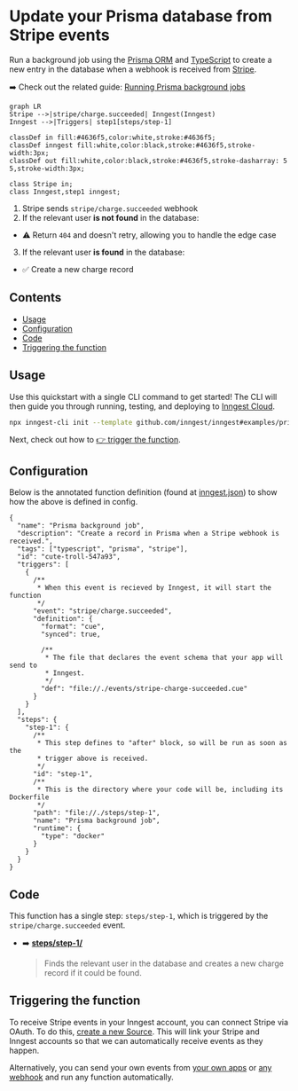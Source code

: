 # Update your Prisma database from Stripe events

<!-- Insert a short summary of the function. It should be no longer than a single paragraph -->
Run a background job using the [Prisma ORM](https://www.prisma.io/) and [TypeScript](https://www.typescriptlang.org/) to create a new entry in the database when a webhook is received from [Stripe](https://stripe.com/).

➡️ Check out the related guide: [Running Prisma background jobs](https://www.inngest.com/docs/guides/prisma-background-jobs)

<!-- Define a flowchart to visually show how the function will work -->
<!-- https://mermaid.live/ is a great tool for this, and docs are at https://mermaid-js.github.io/mermaid/#/flowchart -->
```mermaid
graph LR
Stripe -->|stripe/charge.succeeded| Inngest(Inngest)
Inngest -->|Triggers| step1[steps/step-1]

classDef in fill:#4636f5,color:white,stroke:#4636f5;
classDef inngest fill:white,color:black,stroke:#4636f5,stroke-width:3px;
classDef out fill:white,color:black,stroke:#4636f5,stroke-dasharray: 5 5,stroke-width:3px;

class Stripe in;
class Inngest,step1 inngest;
```

1. Stripe sends `stripe/charge.succeeded` webhook
2. If the relevant user **is not found** in the database:
  - ⚠️ Return `404` and doesn't retry, allowing you to handle the edge case
3. If the relevant user **is found** in the database:
  - ✅ Create a new charge record

<!-- To go along with the visual diagram, you can optionally add some numbered steps here to show the same flow -->
<!-- This may not always be required or appropriate, e.g. if there are some async actions happening -->

## Contents

<!-- A table of contents for your example, covering a few key areas -->
- [Usage](#usage)
- [Configuration](#configuration)
- [Code](#code)
- [Triggering the function](#triggering-the-function)

## Usage

<!-- A quick view of how to get started with the template. -->
<!-- The CLI can guide them -->
Use this quickstart with a single CLI command to get started! The CLI will then guide you through running, testing, and deploying to [Inngest Cloud](https//inngest.com/sign-up?ref=github-example).

```sh
npx inngest-cli init --template github.com/inngest/inngest#examples/prisma-typescript-function
```

Next, check out how to [👉 trigger the function](#triggering-the-function).

## Configuration

<!-- An annotated version of the `inngest.json|cue` file to help the user firm up the understanding of how the config works.-->

Below is the annotated function definition (found at [inngest.json](/inngest.json)) to show how the above is defined in config.

```jsonc
{
  "name": "Prisma background job",
  "description": "Create a record in Prisma when a Stripe webhook is received.",
  "tags": ["typescript", "prisma", "stripe"],
  "id": "cute-troll-547a93",
  "triggers": [
    {
      /**
       * When this event is recieved by Inngest, it will start the function
       */
      "event": "stripe/charge.succeeded",
      "definition": {
        "format": "cue",
        "synced": true,

        /**
         * The file that declares the event schema that your app will send to
         * Inngest.
         */
        "def": "file://./events/stripe-charge-succeeded.cue"
      }
    }
  ],
  "steps": {
    "step-1": {
      /**
       * This step defines to "after" block, so will be run as soon as the
       * trigger above is received.
       */
      "id": "step-1",
      /**
       * This is the directory where your code will be, including its Dockerfile
       */
      "path": "file://./steps/step-1",
      "name": "Prisma background job",
      "runtime": {
        "type": "docker"
      }
    }
  }
}

```

## Code

This function has a single step: `steps/step-1`, which is triggered by the `stripe/charge.succeeded` event.

<!-- A brief summary of where to find the various steps in the code and any other interesting configuration -->
- ➡️ [**steps/step-1/**](/steps/step-1)
  > Finds the relevant user in the database and creates a new charge record if it could be found.

## Triggering the function

<!-- Instructions for how the user should trigger the function from their infrastructure (or source) -->

To receive Stripe events in your Inngest account, you can connect Stripe via OAuth. To do this, [create a new Source](https://app.inngest.com/sources/new#Stripe). This will link your Stripe and Inngest accounts so that we can automatically receive events as they happen.

Alternatively, you can send your own events from [your own apps](https://www.inngest.com/docs/sending-data-via-inngest-sdks) or [any webhook](https://www.inngest.com/docs/event-webhooks) and run any function automatically.
